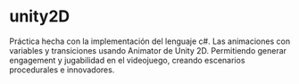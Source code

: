 # unity2D
Práctica hecha con la implementación del lenguaje c#. Las animaciones con variables y transiciones usando Animator de Unity 2D. Permitiendo generar engagement y jugabilidad en el videojuego, creando escenarios procedurales e innovadores.
